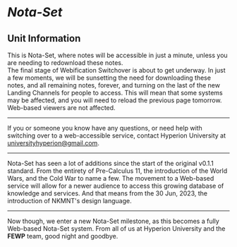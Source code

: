 # ***Nota-Set***
## **Unit Information**

This is Nota-Set, where notes will be accessible in just a minute, unless you are needing to redownload these notes.    
The final stage of Webification Switchover is about to get underway. In just a few moments, we will be sunsetting the need for downloading these notes, and all remaining notes, forever, and turning on the last of the new Landing Channels for people to access. This will mean that some systems may be affected, and you will need to reload the previous page tomorrow. Web-based viewers are not affected.   

---

If you or someone you know have any questions, or need help with switching over to a web-accessible service, contact Hyperion University at universityhyperion@gmail.com.

---

Nota-Set has seen a lot of additions since the start of the original v0.1.1 standard. From the entirety of Pre-Calculus 11, the introduction of the World Wars, and the Cold War to name a few. The movement to a Web-based service will allow for a newer audience to access this growing database of knowledge and services. And that means from the 30 Jun, 2023, the introduction of NKMNT's design language.

---

Now though, we enter a new Nota-Set milestone, as this becomes a fully Web-based Nota-Set system. From all of us at Hyperion University and the **FEWP** team, good night and goodbye.